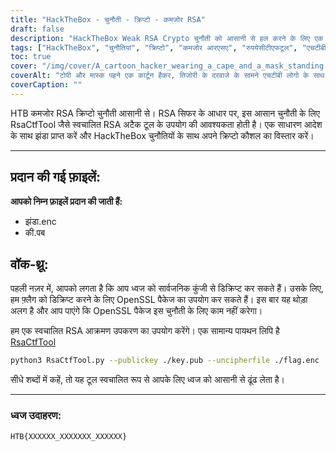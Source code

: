```yaml
---
title: "HackTheBox - चुनौती - क्रिप्टो - कमजोर RSA"
draft: false
description: "HackTheBox Weak RSA Crypto चुनौती को आसानी से हल करने के लिए एक स्वचालित RSA अटैक टूल, RsaCtfTool का उपयोग करना सीखें।"
tags: ["HackTheBox", "चुनौतियां", "क्रिप्टो", "कमजोर आरएसए", "रुपयेसीटीएफटूल", "एचटीबी कमजोर आरएसए क्रिप्टो", "आसान चुनौती", "आरएसए सिफर", "flag.enc", "key.pub", "ओपनएसएसएल पैकेज", "स्वचालित आरएसए हमला उपकरण", "अजगर स्क्रिप्ट", "रुपयेसीटीएफटूल", "python3", "सार्वजनिक कुंजी", "uncipherfile", "ध्वज उदाहरण"]
toc: true
cover: "/img/cover/A_cartoon_hacker_wearing_a_cape_and_a_mask_standing.png"
coverAlt: "टोपी और मास्क पहने एक कार्टून हैकर, तिजोरी के दरवाजे के सामने एचटीबी लोगो के साथ खड़ा है और हरे रंग की पृष्ठभूमि के साथ एक टूल (जैसे रिंच या स्क्रूड्राइवर) पकड़े हुए है, जो सफलता का प्रतीक है और ऊपर एक स्पीच बबल में झंडा है। उनका सिर।"
coverCaption: ""
---
```

 HTB कमजोर RSA क्रिप्टो चुनौती आसानी से। RSA सिफर के आधार पर, इस आसान चुनौती के लिए RsaCtfTool जैसे स्वचालित RSA अटैक टूल के उपयोग की आवश्यकता होती है। एक साधारण आदेश के साथ झंडा प्राप्त करें और HackTheBox चुनौतियों के साथ अपने क्रिप्टो कौशल का विस्तार करें।

______

## प्रदान की गई फ़ाइलें:

**आपको निम्न फ़ाइलें प्रदान की जाती हैं:**
- झंडा.enc
- की.पब

## वॉक-थ्रू:

पहली नज़र में, आपको लगता है कि आप ध्वज को सार्वजनिक कुंजी से डिक्रिप्ट कर सकते हैं।
उसके लिए, हम फ़्लैग को डिक्रिप्ट करने के लिए OpenSSL पैकेज का उपयोग कर सकते हैं।
इस बार यह थोड़ा अलग है और आप पाएंगे कि OpenSSL पैकेज इस चुनौती के लिए काम नहीं करेगा।

हम एक स्वचालित RSA आक्रमण उपकरण का उपयोग करेंगे। एक सामान्य पायथन लिपि है [RsaCtfTool](https://github.com/Ganapati/RsaCtfTool)

```bash
python3 RsaCtfTool.py --publickey ./key.pub --uncipherfile ./flag.enc 
```
  
सीधे शब्दों में कहें, तो यह टूल स्वचालित रूप से आपके लिए ध्वज को आसानी से ढूंढ लेता है।

______

### ध्वज उदाहरण:
```
HTB{XXXXXX_XXXXXXX_XXXXXX}
```
